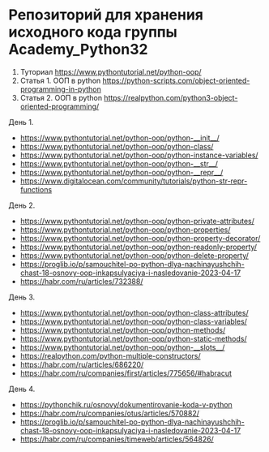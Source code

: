 # Репозиторий для хранения исходного кода группы Academy_Python32
1. Туториал
  https://www.pythontutorial.net/python-oop/
2. Статья 1. ООП в python
  https://python-scripts.com/object-oriented-programming-in-python
3. Статья 2. ООП в python
  https://realpython.com/python3-object-oriented-programming/

День 1.
  -  https://www.pythontutorial.net/python-oop/python-__init__/
  -  https://www.pythontutorial.net/python-oop/python-class/
  -  https://www.pythontutorial.net/python-oop/python-instance-variables/
  -  https://www.pythontutorial.net/python-oop/python-__str__/
  -  https://www.pythontutorial.net/python-oop/python-__repr__/
  -  https://www.digitalocean.com/community/tutorials/python-str-repr-functions

День 2.
  - https://www.pythontutorial.net/python-oop/python-private-attributes/
  - https://www.pythontutorial.net/python-oop/python-properties/
  - https://www.pythontutorial.net/python-oop/python-property-decorator/
  - https://www.pythontutorial.net/python-oop/python-readonly-property/
  - https://www.pythontutorial.net/python-oop/python-delete-property/
  - https://proglib.io/p/samouchitel-po-python-dlya-nachinayushchih-chast-18-osnovy-oop-inkapsulyaciya-i-nasledovanie-2023-04-17
  - https://habr.com/ru/articles/732388/

День 3.
  - https://www.pythontutorial.net/python-oop/python-class-attributes/
  - https://www.pythontutorial.net/python-oop/python-class-variables/
  - https://www.pythontutorial.net/python-oop/python-methods/
  - https://www.pythontutorial.net/python-oop/python-static-methods/
  - https://www.pythontutorial.net/python-oop/python-__slots__/
  - https://realpython.com/python-multiple-constructors/
  - https://habr.com/ru/articles/686220/
  - https://habr.com/ru/companies/first/articles/775656/#habracut

День 4.
  - https://pythonchik.ru/osnovy/dokumentirovanie-koda-v-python
  - https://habr.com/ru/companies/otus/articles/570882/
  - https://proglib.io/p/samouchitel-po-python-dlya-nachinayushchih-chast-18-osnovy-oop-inkapsulyaciya-i-nasledovanie-2023-04-17
  - https://habr.com/ru/companies/timeweb/articles/564826/
